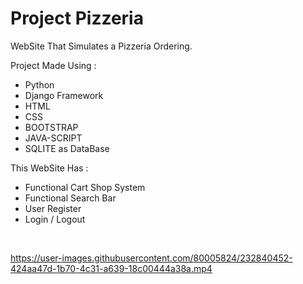 <h1> Project Pizzeria </h1>

WebSite That Simulates a Pizzeria Ordering.

Project Made Using : 

* Python
* Django Framework
* HTML
* CSS
* BOOTSTRAP
* JAVA-SCRIPT
* SQLITE as DataBase

This WebSite Has :

* Functional Cart Shop System
* Functional Search Bar
* User Register
* Login / Logout

<br>

https://user-images.githubusercontent.com/80005824/232840452-424aa47d-1b70-4c31-a639-18c00444a38a.mp4

